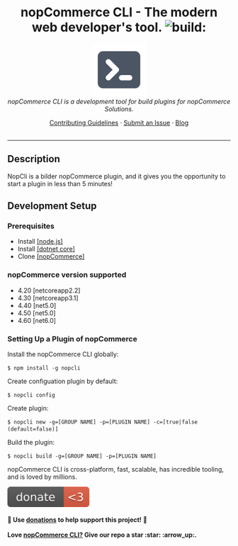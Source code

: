 <h1 style="text-align:center">nopCommerce CLI - The modern web developer's tool.
	<img src="https://app.travis-ci.com/DiogenesPolanco/nopCommerce-cli.svg?branch=development" alt="build:"> 
</h1>
 
<p style="text-align:center">
  <img src="https://raw.githubusercontent.com/DiogenesPolanco/nopCommerce-cli/development/src/assets/images/logos/nopcli.png" alt="nopCommerce CLI-logo" width="120px" height="120px"/>
  <br>
  <i>nopCommerce CLI is a development tool for build plugins for nopCommerce Solutions.</i>
  <br>
</p>
 
<p  style="text-align:center">
  <a href="CONTRIBUTING.md">Contributing Guidelines</a>
  ·
  <a href="https://github.com/DiogenesPolanco/nopCommerce-cli/issues">Submit an Issue</a>
  ·
  <a href="https://dev.to/diogenespolanco/nopcommerce-cli-4do5">Blog</a>
  <br>
  <br>
</p>
 
<hr>

## Description

NopCli is a bilder nopCommerce plugin, and it gives you the opportunity to start a plugin in less than 5 minutes!

## Development Setup

### Prerequisites

- Install <a href="https://nodejs.org/es/download/">[node.js] </a>
- Install <a href="https://dotnet.microsoft.com/download">[dotnet core]</a>
- Clone <a href="https://github.com/nopSolutions/nopCommerce">[nopCommerce]</a>

### nopCommerce version supported

- 4.20 [netcoreapp2.2]
- 4.30 [netcoreapp3.1]
- 4.40 [net5.0]
- 4.50 [net5.0]
- 4.60 [net6.0]

### Setting Up a Plugin of nopCommerce

Install the nopCommerce CLI globally:

```
$ npm install -g nopcli
```

Create configuation plugin by default:
```
$ nopcli config
```
Create plugin:
```
$ nopcli new -g=[GROUP NAME] -p=[PLUGIN NAME] -c=[true|false (default=false)]
```

Build the plugin:

```
$ nopcli build -g=[GROUP NAME] -p=[PLUGIN NAME]
```

nopCommerce CLI is cross-platform, fast, scalable, has incredible tooling, and is loved by millions.

<p>
	<a href="https://www.paypal.com/donate/?hosted_button_id=VM4NMF6PY4SMG">
	<img width="185" src="https://raw.githubusercontent.com/DiogenesPolanco/nopCommerce-cli/development/src/assets/images/badge.svg" alt="Badge"/>
	</a>
	<br><br>
	<b>🙌 Use <a href="https://www.paypal.com/donate/?hosted_button_id=VM4NMF6PY4SMG">donations</a> to help support <b>this</b> project! 🙌</b>
	<br> 
	<br> 
	<b>Love <a href="https://github.com/DiogenesPolanco/nopCommerce-cli">nopCommerce CLI?</a> Give our repo a star :star: :arrow_up:.</b>
</p>
